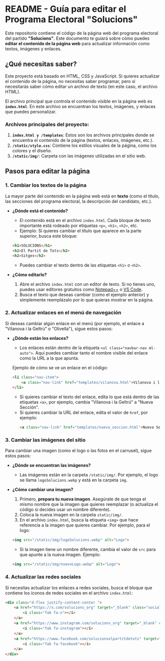 # README - Guía para editar el Programa Electoral "Solucions"

Este repositorio contiene el código de la página web del programa electoral del partido **"Solucions"**. Este documento te guiará sobre cómo puedes **editar el contenido de la página web** para actualizar información como textos, imágenes y enlaces.

## ¿Qué necesitas saber?

Este proyecto está basado en HTML, CSS y JavaScript. Si quieres actualizar el contenido de la página, no necesitas saber programar, pero sí necesitarás saber cómo editar un archivo de texto (en este caso, el archivo HTML).

El archivo principal que controla el contenido visible en la página web es **`index.html`**. En este archivo se encuentran los textos, imágenes, y enlaces que puedes personalizar.

### Archivos principales del proyecto:
1. **`index.html y /templates`**: Estos son los archivos principales donde se encuentra el contenido de la página (textos, enlaces, imágenes, etc.).
2. **`/static/style.css`**: Contiene los estilos visuales de la página, como los colores y el diseño.
3. **`/static/img/`**: Carpeta con las imágenes utilizadas en el sitio web.

## Pasos para editar la página

### 1. **Cambiar los textos de la página**

La mayor parte del contenido en la página web está en **texto** (como el título, las secciones del programa electoral, la descripción del candidato, etc.).

- **¿Dónde está el contenido?**
    - El contenido está en el archivo `index.html`. Cada bloque de texto importante está rodeado por etiquetas `<p>`, `<h1>`, `<h2>`, etc.
    - Ejemplo: Si quieres cambiar el título que aparece en la parte superior, busca este bloque:

    ```html
    <h1>SOLUCIONS</h1>
    <h2>El Partit de Tots</h2>
    <h2>Sitges</h2>
    ```

    - Puedes cambiar el texto dentro de las etiquetas `<h1>` o `<h2>`.

- **¿Cómo editarlo?**
    1. Abre el archivo `index.html` con un editor de texto. Si no tienes uno, puedes usar editores gratuitos como [Notepad++](https://notepad-plus-plus.org/) o [VS Code](https://code.visualstudio.com/).
    2. Busca el texto que deseas cambiar (como el ejemplo anterior) y simplemente reemplázalo por lo que quieras mostrar en la página.

### 2. **Actualizar enlaces en el menú de navegación**

Si deseas cambiar algún enlace en el menú (por ejemplo, el enlace a "Vilanova i la Geltrú" o "Olivella"), sigue estos pasos:

- **¿Dónde están los enlaces?**
    - Los enlaces están dentro de la etiqueta `<ul class="navbar-nav ml-auto">`. Aquí puedes cambiar tanto el nombre visible del enlace como la URL a la que apunta.

    Ejemplo de cómo se ve un enlace en el código:
    ```html
    <li class="nav-item">
        <a class="nav-link" href="templates/vilanova.html">Vilanova i la Geltrú</a>
    </li>
    ```

    - Si quieres cambiar el texto del enlace, edita lo que está dentro de las etiquetas `<a>`, por ejemplo, cambia "Vilanova i la Geltrú" a "Nueva Sección".
    - Si quieres cambiar la URL del enlace, edita el valor de `href`, por ejemplo:
      ```html
      <a class="nav-link" href="templates/nueva_seccion.html">Nueva Sección</a>
      ```

### 3. **Cambiar las imágenes del sitio**

Para cambiar una imagen (como el logo o las fotos en el carrusel), sigue estos pasos:

- **¿Dónde se encuentran las imágenes?**
    - Las imágenes están en la carpeta `/static/img/`. Por ejemplo, el logo se llama `logoSolucions.webp` y está en la carpeta `img`.

- **¿Cómo cambiar una imagen?**
    1. Primero, **prepara tu nueva imagen**. Asegúrate de que tenga el mismo nombre que la imagen que quieres reemplazar (o actualiza el código si decides usar un nombre diferente).
    2. Coloca la nueva imagen en la carpeta `static/img/`.
    3. En el archivo `index.html`, busca la etiqueta `<img>` que hace referencia a la imagen que quieres cambiar. Por ejemplo, para el logo:

    ```html
    <img src="/static/img/logoSolucions.webp" alt="Logo">
    ```

    - Si la imagen tiene un nombre diferente, cambia el valor de `src` para que apunte a la nueva imagen. Ejemplo:

    ```html
    <img src="/static/img/nuevoLogo.webp" alt="Logo">
    ```

### 4. **Actualizar las redes sociales**

Si necesitas actualizar los enlaces a redes sociales, busca el bloque que contiene los íconos de redes sociales en el archivo `index.html`:

```html
<div class="d-flex justify-content-center ">
    <a href="https://x.com/solucions_org" target="_blank" class="social-icon mx-2" title="X">
        <i class="fab fa-x"></i>
    </a>
    <a href="https://www.instagram.com/solucions_org" target="_blank" class="social-icon mx-2" title="Instagram">
        <i class="fab fa-instagram"></i>
    </a>
    <a href="https://www.facebook.com/solucionselpartitdetots" target="_blank" class="social-icon mx-2" title="Facebook">
        <i class="fab fa-facebook"></i>
    </a>
</div>
